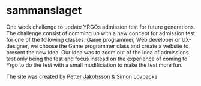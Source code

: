 # sammanslaget

One week challenge to update YRGOs admission test for future generations. The challenge consist of comming up with a new concept for admission test for one of the following classes: Game programmer, Web developer or UX-designer, we choose the Game programmer class and create a website to present the new idea. Our idea was to zoom out of the idea of admissions test only being the test and focus instead on the experience of coming to Yrgo to do the test with a small modificiation to make the test more fun.

The site was created by [Petter Jakobsson](https://github.com/jaken92) & [Simon Lövbacka](https://github.com/lovbackan)
